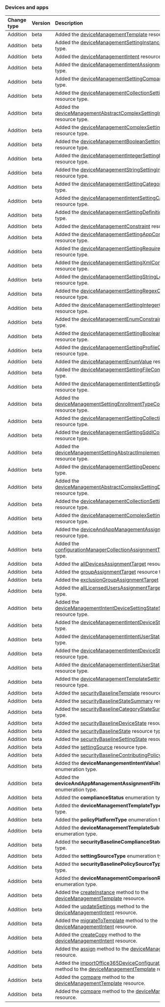 ### Devices and apps

| **Change type** | **Version** | **Description** |
|:---|:---|:---|
|Addition|beta|Added the [deviceManagementTemplate](https://docs.microsoft.com/en-us/graph/api/resources/intune-deviceManagementTemplate?view=graph-rest-beta) resource type.|
|Addition|beta|Added the [deviceManagementSettingInstance](https://docs.microsoft.com/en-us/graph/api/resources/intune-deviceManagementSettingInstance?view=graph-rest-beta) resource type.|
|Addition|beta|Added the [deviceManagementIntent](https://docs.microsoft.com/en-us/graph/api/resources/intune-deviceManagementIntent?view=graph-rest-beta) resource type.|
|Addition|beta|Added the [deviceManagementIntentAssignment](https://docs.microsoft.com/en-us/graph/api/resources/intune-deviceManagementIntentAssignment?view=graph-rest-beta) resource type.|
|Addition|beta|Added the [deviceManagementSettingComparison](https://docs.microsoft.com/en-us/graph/api/resources/intune-deviceManagementSettingComparison?view=graph-rest-beta) resource type.|
|Addition|beta|Added the [deviceManagementCollectionSettingInstance](https://docs.microsoft.com/en-us/graph/api/resources/intune-deviceManagementCollectionSettingInstance?view=graph-rest-beta) resource type.|
|Addition|beta|Added the [deviceManagementAbstractComplexSettingInstance](https://docs.microsoft.com/en-us/graph/api/resources/intune-deviceManagementAbstractComplexSettingInstance?view=graph-rest-beta) resource type.|
|Addition|beta|Added the [deviceManagementComplexSettingInstance](https://docs.microsoft.com/en-us/graph/api/resources/intune-deviceManagementComplexSettingInstance?view=graph-rest-beta) resource type.|
|Addition|beta|Added the [deviceManagementBooleanSettingInstance](https://docs.microsoft.com/en-us/graph/api/resources/intune-deviceManagementBooleanSettingInstance?view=graph-rest-beta) resource type.|
|Addition|beta|Added the [deviceManagementIntegerSettingInstance](https://docs.microsoft.com/en-us/graph/api/resources/intune-deviceManagementIntegerSettingInstance?view=graph-rest-beta) resource type.|
|Addition|beta|Added the [deviceManagementStringSettingInstance](https://docs.microsoft.com/en-us/graph/api/resources/intune-deviceManagementStringSettingInstance?view=graph-rest-beta) resource type.|
|Addition|beta|Added the [deviceManagementSettingCategory](https://docs.microsoft.com/en-us/graph/api/resources/intune-deviceManagementSettingCategory?view=graph-rest-beta) resource type.|
|Addition|beta|Added the [deviceManagementIntentSettingCategory](https://docs.microsoft.com/en-us/graph/api/resources/intune-deviceManagementIntentSettingCategory?view=graph-rest-beta) resource type.|
|Addition|beta|Added the [deviceManagementSettingDefinition](https://docs.microsoft.com/en-us/graph/api/resources/intune-deviceManagementSettingDefinition?view=graph-rest-beta) resource type.|
|Addition|beta|Added the [deviceManagementConstraint](https://docs.microsoft.com/en-us/graph/api/resources/intune-deviceManagementConstraint?view=graph-rest-beta) resource type.|
|Addition|beta|Added the [deviceManagementSettingAppConstraint](https://docs.microsoft.com/en-us/graph/api/resources/intune-deviceManagementSettingAppConstraint?view=graph-rest-beta) resource type.|
|Addition|beta|Added the [deviceManagementSettingRequiredConstraint](https://docs.microsoft.com/en-us/graph/api/resources/intune-deviceManagementSettingRequiredConstraint?view=graph-rest-beta) resource type.|
|Addition|beta|Added the [deviceManagementSettingXmlConstraint](https://docs.microsoft.com/en-us/graph/api/resources/intune-deviceManagementSettingXmlConstraint?view=graph-rest-beta) resource type.|
|Addition|beta|Added the [deviceManagementSettingStringLengthConstraint](https://docs.microsoft.com/en-us/graph/api/resources/intune-deviceManagementSettingStringLengthConstraint?view=graph-rest-beta) resource type.|
|Addition|beta|Added the [deviceManagementSettingRegexConstraint](https://docs.microsoft.com/en-us/graph/api/resources/intune-deviceManagementSettingRegexConstraint?view=graph-rest-beta) resource type.|
|Addition|beta|Added the [deviceManagementSettingIntegerConstraint](https://docs.microsoft.com/en-us/graph/api/resources/intune-deviceManagementSettingIntegerConstraint?view=graph-rest-beta) resource type.|
|Addition|beta|Added the [deviceManagementEnumConstraint](https://docs.microsoft.com/en-us/graph/api/resources/intune-deviceManagementEnumConstraint?view=graph-rest-beta) resource type.|
|Addition|beta|Added the [deviceManagementSettingBooleanConstraint](https://docs.microsoft.com/en-us/graph/api/resources/intune-deviceManagementSettingBooleanConstraint?view=graph-rest-beta) resource type.|
|Addition|beta|Added the [deviceManagementSettingProfileConstraint](https://docs.microsoft.com/en-us/graph/api/resources/intune-deviceManagementSettingProfileConstraint?view=graph-rest-beta) resource type.|
|Addition|beta|Added the [deviceManagementEnumValue](https://docs.microsoft.com/en-us/graph/api/resources/intune-deviceManagementEnumValue?view=graph-rest-beta) resource type.|
|Addition|beta|Added the [deviceManagementSettingFileConstraint](https://docs.microsoft.com/en-us/graph/api/resources/intune-deviceManagementSettingFileConstraint?view=graph-rest-beta) resource type.|
|Addition|beta|Added the [deviceManagementIntentSettingSecretConstraint](https://docs.microsoft.com/en-us/graph/api/resources/intune-deviceManagementIntentSettingSecretConstraint?view=graph-rest-beta) resource type.|
|Addition|beta|Added the [deviceManagementSettingEnrollmentTypeConstraint](https://docs.microsoft.com/en-us/graph/api/resources/intune-deviceManagementSettingEnrollmentTypeConstraint?view=graph-rest-beta) resource type.|
|Addition|beta|Added the [deviceManagementSettingCollectionConstraint](https://docs.microsoft.com/en-us/graph/api/resources/intune-deviceManagementSettingCollectionConstraint?view=graph-rest-beta) resource type.|
|Addition|beta|Added the [deviceManagementSettingSddlConstraint](https://docs.microsoft.com/en-us/graph/api/resources/intune-deviceManagementSettingSddlConstraint?view=graph-rest-beta) resource type.|
|Addition|beta|Added the [deviceManagementSettingAbstractImplementationConstraint](https://docs.microsoft.com/en-us/graph/api/resources/intune-deviceManagementSettingAbstractImplementationConstraint?view=graph-rest-beta) resource type.|
|Addition|beta|Added the [deviceManagementSettingDependency](https://docs.microsoft.com/en-us/graph/api/resources/intune-deviceManagementSettingDependency?view=graph-rest-beta) resource type.|
|Addition|beta|Added the [deviceManagementAbstractComplexSettingDefinition](https://docs.microsoft.com/en-us/graph/api/resources/intune-deviceManagementAbstractComplexSettingDefinition?view=graph-rest-beta) resource type.|
|Addition|beta|Added the [deviceManagementCollectionSettingDefinition](https://docs.microsoft.com/en-us/graph/api/resources/intune-deviceManagementCollectionSettingDefinition?view=graph-rest-beta) resource type.|
|Addition|beta|Added the [deviceManagementComplexSettingDefinition](https://docs.microsoft.com/en-us/graph/api/resources/intune-deviceManagementComplexSettingDefinition?view=graph-rest-beta) resource type.|
|Addition|beta|Added the [deviceAndAppManagementAssignmentTarget](https://docs.microsoft.com/en-us/graph/api/resources/intune-deviceAndAppManagementAssignmentTarget?view=graph-rest-beta) resource type.|
|Addition|beta|Added the [configurationManagerCollectionAssignmentTarget](https://docs.microsoft.com/en-us/graph/api/resources/intune-configurationManagerCollectionAssignmentTarget?view=graph-rest-beta) resource type.|
|Addition|beta|Added the [allDevicesAssignmentTarget](https://docs.microsoft.com/en-us/graph/api/resources/intune-allDevicesAssignmentTarget?view=graph-rest-beta) resource type.|
|Addition|beta|Added the [groupAssignmentTarget](https://docs.microsoft.com/en-us/graph/api/resources/intune-groupAssignmentTarget?view=graph-rest-beta) resource type.|
|Addition|beta|Added the [exclusionGroupAssignmentTarget](https://docs.microsoft.com/en-us/graph/api/resources/intune-exclusionGroupAssignmentTarget?view=graph-rest-beta) resource type.|
|Addition|beta|Added the [allLicensedUsersAssignmentTarget](https://docs.microsoft.com/en-us/graph/api/resources/intune-allLicensedUsersAssignmentTarget?view=graph-rest-beta) resource type.|
|Addition|beta|Added the [deviceManagementIntentDeviceSettingStateSummary](https://docs.microsoft.com/en-us/graph/api/resources/intune-deviceManagementIntentDeviceSettingStateSummary?view=graph-rest-beta) resource type.|
|Addition|beta|Added the [deviceManagementIntentDeviceState](https://docs.microsoft.com/en-us/graph/api/resources/intune-deviceManagementIntentDeviceState?view=graph-rest-beta) resource type.|
|Addition|beta|Added the [deviceManagementIntentUserState](https://docs.microsoft.com/en-us/graph/api/resources/intune-deviceManagementIntentUserState?view=graph-rest-beta) resource type.|
|Addition|beta|Added the [deviceManagementIntentDeviceStateSummary](https://docs.microsoft.com/en-us/graph/api/resources/intune-deviceManagementIntentDeviceStateSummary?view=graph-rest-beta) resource type.|
|Addition|beta|Added the [deviceManagementIntentUserStateSummary](https://docs.microsoft.com/en-us/graph/api/resources/intune-deviceManagementIntentUserStateSummary?view=graph-rest-beta) resource type.|
|Addition|beta|Added the [deviceManagementTemplateSettingCategory](https://docs.microsoft.com/en-us/graph/api/resources/intune-deviceManagementTemplateSettingCategory?view=graph-rest-beta) resource type.|
|Addition|beta|Added the [securityBaselineTemplate](https://docs.microsoft.com/en-us/graph/api/resources/intune-securityBaselineTemplate?view=graph-rest-beta) resource type.|
|Addition|beta|Added the [securityBaselineStateSummary](https://docs.microsoft.com/en-us/graph/api/resources/intune-securityBaselineStateSummary?view=graph-rest-beta) resource type.|
|Addition|beta|Added the [securityBaselineCategoryStateSummary](https://docs.microsoft.com/en-us/graph/api/resources/intune-securityBaselineCategoryStateSummary?view=graph-rest-beta) resource type.|
|Addition|beta|Added the [securityBaselineDeviceState](https://docs.microsoft.com/en-us/graph/api/resources/intune-securityBaselineDeviceState?view=graph-rest-beta) resource type.|
|Addition|beta|Added the [securityBaselineState](https://docs.microsoft.com/en-us/graph/api/resources/intune-securityBaselineState?view=graph-rest-beta) resource type.|
|Addition|beta|Added the [securityBaselineSettingState](https://docs.microsoft.com/en-us/graph/api/resources/intune-securityBaselineSettingState?view=graph-rest-beta) resource type.|
|Addition|beta|Added the [settingSource](https://docs.microsoft.com/en-us/graph/api/resources/intune-settingSource?view=graph-rest-beta) resource type.|
|Addition|beta|Added the [securityBaselineContributingPolicy](https://docs.microsoft.com/en-us/graph/api/resources/intune-securityBaselineContributingPolicy?view=graph-rest-beta) resource type.|
|Addition|beta|Added the **deviceManangementIntentValueType** enumeration type.|
|Addition|beta|Added the **deviceAndAppManagementAssignmentFilterType** enumeration type.|
|Addition|beta|Added the **complianceStatus** enumeration type.|
|Addition|beta|Added the **deviceManagementTemplateType** enumeration type.|
|Addition|beta|Added the **policyPlatformType** enumeration type.|
|Addition|beta|Added the **deviceManagementTemplateSubtype** enumeration type.|
|Addition|beta|Added the **securityBaselineComplianceState** enumeration type.|
|Addition|beta|Added the **settingSourceType** enumeration type.|
|Addition|beta|Added the **securityBaselinePolicySourceType** enumeration type.|
|Addition|beta|Added the **deviceManagementComparisonResult** enumeration type.|
|Addition|beta|Added the [createInstance](https://docs.microsoft.com/en-us/graph/api/intune-deviceManagementTemplate-createInstance?view=graph-rest-beta) method to the [deviceManagementTemplate](https://docs.microsoft.com/en-us/graph/api/resources/intune-deviceManagementTemplate?view=graph-rest-beta) resource.|
|Addition|beta|Added the [updateSettings](https://docs.microsoft.com/en-us/graph/api/intune-deviceManagementIntent-updateSettings?view=graph-rest-beta) method to the [deviceManagementIntent](https://docs.microsoft.com/en-us/graph/api/resources/intune-deviceManagementIntent?view=graph-rest-beta) resource.|
|Addition|beta|Added the [migrateToTemplate](https://docs.microsoft.com/en-us/graph/api/intune-deviceManagementIntent-migrateToTemplate?view=graph-rest-beta) method to the [deviceManagementIntent](https://docs.microsoft.com/en-us/graph/api/resources/intune-deviceManagementIntent?view=graph-rest-beta) resource.|
|Addition|beta|Added the [createCopy](https://docs.microsoft.com/en-us/graph/api/intune-deviceManagementIntent-createCopy?view=graph-rest-beta) method to the [deviceManagementIntent](https://docs.microsoft.com/en-us/graph/api/resources/intune-deviceManagementIntent?view=graph-rest-beta) resource.|
|Addition|beta|Added the [assign](https://docs.microsoft.com/en-us/graph/api/intune-deviceManagementIntent-assign?view=graph-rest-beta) method to the [deviceManagementIntent](https://docs.microsoft.com/en-us/graph/api/resources/intune-deviceManagementIntent?view=graph-rest-beta) resource.|
|Addition|beta|Added the [importOffice365DeviceConfigurationPolicies](https://docs.microsoft.com/en-us/graph/api/intune-deviceManagementTemplate-importOffice365DeviceConfigurationPolicies?view=graph-rest-beta) method to the [deviceManagementTemplate](https://docs.microsoft.com/en-us/graph/api/resources/intune-deviceManagementTemplate?view=graph-rest-beta) resource.|
|Addition|beta|Added the [compare](https://docs.microsoft.com/en-us/graph/api/intune-deviceManagementTemplate-compare?view=graph-rest-beta) method to the [deviceManagementTemplate](https://docs.microsoft.com/en-us/graph/api/resources/intune-deviceManagementTemplate?view=graph-rest-beta) resource.|
|Addition|beta|Added the [compare](https://docs.microsoft.com/en-us/graph/api/intune-deviceManagementIntent-compare?view=graph-rest-beta) method to the [deviceManagementIntent](https://docs.microsoft.com/en-us/graph/api/resources/intune-deviceManagementIntent?view=graph-rest-beta) resource.|
